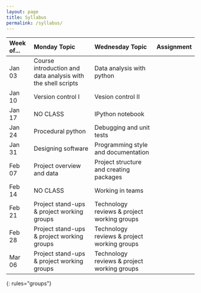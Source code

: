 ```yaml
---
layout: page
title: Syllabus
permalink: /syllabus/
---
```


| Week of...  | Monday Topic | Wednesday Topic | Assignment |
|:------------|:-------------|:----------------|:-----------|
|Jan 03       |Course introduction and data analysis with the shell scripts   |Data analysis with python  ||
|Jan 10       |Version control I   |Vesion control II  ||
|Jan 17       |NO CLASS   |IPython notebook  ||
|Jan 24       |Procedural python   |Debugging and unit tests  ||
|Jan 31       |Designing software   |Programming style and documentation  ||
|Feb 07       |Project overview and data   |Project structure and creating packages  ||
|Feb 14       |NO CLASS   |Working in teams  ||
|Feb 21       |Project stand-ups & project working groups   |Technology reviews & project working groups  ||
|Feb 28       |Project stand-ups & project working groups   |Technology reviews & project working groups  ||
|Mar 06       |Project stand-ups & project working groups   |Technology reviews & project working groups  ||
{: rules="groups"}